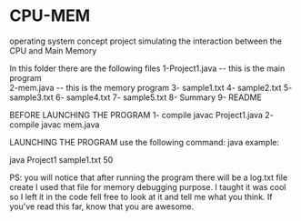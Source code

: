 # CPU-MEM
operating system concept project simulating the interaction between the CPU and Main Memory

In this folder there are the following files 
1-Project1.java -- this is the main program  
2-mem.java -- this is the memory program 
3- sample1.txt
4- sample2.txt
5- sample3.txt
6- sample4.txt 
7- sample5.txt 
8- Summary 
9- README 

BEFORE LAUNCHING THE PROGRAM 
1- compile javac Project1.java 
2- compile javac mem.java 

LAUNCHING THE PROGRAM 
use the following command: java <project1> <filename> <timer number>
example: 

java Project1 sample1.txt 50

PS:  you will notice that after running the program there will be a log.txt file create
I used that file for memory debugging purpose. I taught it was cool so I left it in the code 
fell free to look at it and tell me what you think. If you've read this far, know that you 
are awesome.  

